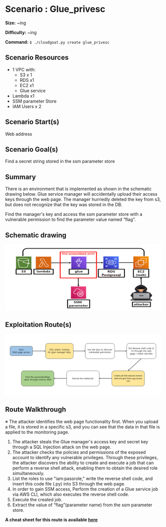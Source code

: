 # Scenario : Glue_privesc

**Size:** ~ing

**Difficulty:** ~ing

**Command:** `$ ./cloudgoat.py create glue_privesc`

## Scenario Resources

- 1 VPC with:
    - S3  x 1
    - RDS x1
    - EC2 x1
    - Glue service
- Lambda x1
- SSM parameter Store
- IAM Users x 2

## Scenario Start(s)

Web address

## Scenario Goal(s)

Find a secret string stored in the ssm parameter store

## Summary

There is an environment that is implemented as shown in the schematic drawing below. Glue service manager will accidentally upload their access keys through the web page. The manager hurriedly deleted the key from s3, but does not recognize that the key was stored in the DB.

Find the manager's key and access the ssm parameter store with a vulnerable permission to find the parameter value named “flag”.

## Schematic drawing

![Schematic drawing](assets/Untitled.png)

## Exploitation Route(s)

![Scenario Route(s)](assets/Untitled%201.png)

## Route Walkthrough

※ The attacker identifies the web page functionality first. When you upload a file, it is stored in a specific s3, and you can see that the data in that file is applied to the monitoring page.

1. The attacker steals the Glue manager's access key and secret key through a SQL Injection attack on the web page.
2. The attacker checks the policies and permissions of the exposed account to identify any vulnerable privileges. Through these privileges, the attacker discovers the ability to create and execute a job that can perform a reverse shell attack, enabling them to obtain the desired role simultaneously.
3. List the roles to use "iam:passrole," write the reverse shell code, and insert this code file (.py) into S3 through the web page.
4. In order to gain SSM access, Perform the creation of a Glue service job via AWS CLI, which also executes the reverse shell code.
5. Execute the created job.
6. Extract the value of “flag”(parameter name) from the ssm parameter store.

**A cheat sheet for this route is available [here](cheet_sheet.md)**
